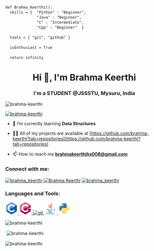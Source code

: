 <!---
brahma-keerthi/brahma-keerthi is a ✨ special ✨ repository because its `README.md` (this file) appears on your GitHub profile.
You can click the Preview link to take a look at your changes.
--->
~~~
def Brahma_Keerthi():
  skills = {  "Python" : "Beginner", 
              "Java" : "Beginner",
              "C" : "Intermediate",
              "Cpp" : "Beginner"  }      
							
  tools = { "git", "github" }
	
  isEnthusiast = True
	
  return infinity
~~~

<h1 align="center">Hi 👋, I'm Brahma Keerthi</h1>
<h3 align="center">I'm a STUDENT @JSSSTU, Mysuru, India</h3>

<p align="left"> <img src="https://komarev.com/ghpvc/?username=brahma-keerthi&label=Profile%20views&color=0e75b6&style=flat" alt="brahma-keerthi" /> </p>

<p align="left"> <a href="https://github.com/ryo-ma/github-profile-trophy"><img src="https://github-profile-trophy.vercel.app/?username=brahma-keerthi" alt="brahma-keerthi" /></a> </p>

- 🌱 I’m currently learning **Data Structures**

- 👨‍💻 All of my projects are available at [https://github.com/brahma-keerthi?tab=repositories](https://github.com/brahma-keerthi?tab=repositories)

- 📫 How to reach me **brahmakeerthihs008@gmail.com**

<h3 align="left">Connect with me:</h3>
<p align="left">
<a href="https://twitter.com/brahma_keerthi" target="blank"><img align="center" src="https://raw.githubusercontent.com/rahuldkjain/github-profile-readme-generator/master/src/images/icons/Social/twitter.svg" alt="brahma_keerthi" height="30" width="40" /></a>
<a href="https://www.linkedin.com/in/brahma-keerthi-b49186202/" target="blank"><img align="center" src="https://raw.githubusercontent.com/rahuldkjain/github-profile-readme-generator/master/src/images/icons/Social/linked-in-alt.svg" alt="Brahma Keerthi" height="30" width="40" /></a>
<a href="https://instagram.com/brahma_keerthi" target="blank"><img align="center" src="https://raw.githubusercontent.com/rahuldkjain/github-profile-readme-generator/master/src/images/icons/Social/instagram.svg" alt="brahma_keerthi" height="30" width="40" /></a>
</p>

<h3 align="left">Languages and Tools:</h3>
<p align="left"> <a href="https://www.cprogramming.com/" target="_blank" rel="noreferrer"> <img src="https://raw.githubusercontent.com/devicons/devicon/master/icons/c/c-original.svg" alt="c" width="40" height="40"/> </a> <a href="https://www.w3schools.com/cpp/" target="_blank" rel="noreferrer"> <img src="https://raw.githubusercontent.com/devicons/devicon/master/icons/cplusplus/cplusplus-original.svg" alt="cplusplus" width="40" height="40"/> </a> <a href="https://git-scm.com/" target="_blank" rel="noreferrer"> <img src="https://www.vectorlogo.zone/logos/git-scm/git-scm-icon.svg" alt="git" width="40" height="40"/> </a> <a href="https://www.java.com" target="_blank" rel="noreferrer"> <img src="https://raw.githubusercontent.com/devicons/devicon/master/icons/java/java-original.svg" alt="java" width="40" height="40"/> </a> <a href="https://www.python.org" target="_blank" rel="noreferrer"> <img src="https://raw.githubusercontent.com/devicons/devicon/master/icons/python/python-original.svg" alt="python" width="40" height="40"/> </a> </p>

<p><img align="center" src="https://github-readme-stats.vercel.app/api/top-langs?username=brahma-keerthi&show_icons=true&locale=en&layout=compact" alt="brahma-keerthi" /></p>

<p>&nbsp;<img align="center" src="https://github-readme-stats.vercel.app/api?username=brahma-keerthi&show_icons=true&locale=en" alt="brahma-keerthi" /></p>

<p><img align="center" src="https://github-readme-streak-stats.herokuapp.com/?user=brahma-keerthi&" alt="brahma-keerthi" /></p>


